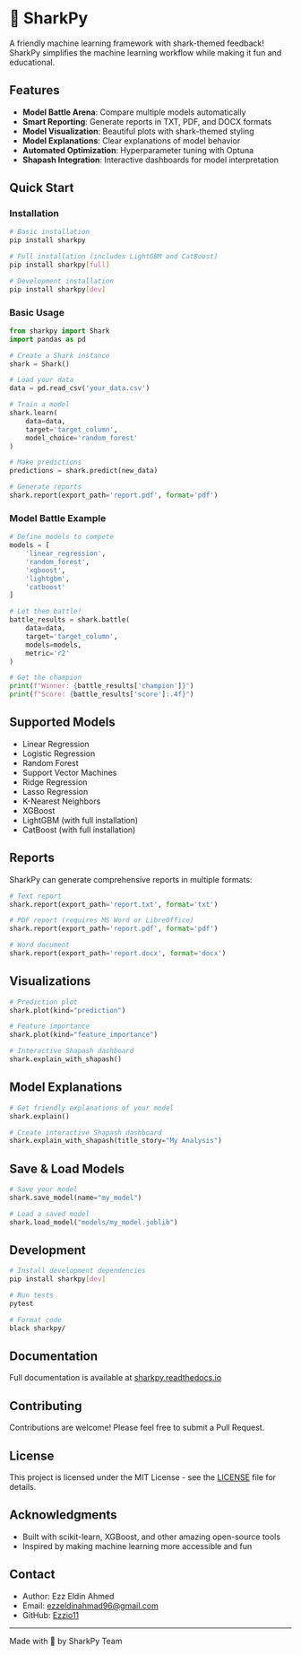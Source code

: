 # 🦈 SharkPy

A friendly machine learning framework with shark-themed feedback! SharkPy simplifies the machine learning workflow while making it fun and educational.

## Features

- **Model Battle Arena**: Compare multiple models automatically
- **Smart Reporting**: Generate reports in TXT, PDF, and DOCX formats
- **Model Visualization**: Beautiful plots with shark-themed styling
- **Model Explanations**: Clear explanations of model behavior
- **Automated Optimization**: Hyperparameter tuning with Optuna
- **Shapash Integration**: Interactive dashboards for model interpretation

## Quick Start

### Installation

```bash
# Basic installation
pip install sharkpy

# Full installation (includes LightGBM and CatBoost)
pip install sharkpy[full]

# Development installation
pip install sharkpy[dev]
```

### Basic Usage

```python
from sharkpy import Shark
import pandas as pd

# Create a Shark instance
shark = Shark()

# Load your data
data = pd.read_csv('your_data.csv')

# Train a model
shark.learn(
    data=data,
    target='target_column',
    model_choice='random_forest'
)

# Make predictions
predictions = shark.predict(new_data)

# Generate reports
shark.report(export_path='report.pdf', format='pdf')
```

### Model Battle Example

```python
# Define models to compete
models = [
    'linear_regression',
    'random_forest',
    'xgboost',
    'lightgbm',
    'catboost'
]

# Let them battle!
battle_results = shark.battle(
    data=data,
    target='target_column',
    models=models,
    metric='r2'
)

# Get the champion
print(f"Winner: {battle_results['champion']}")
print(f"Score: {battle_results['score']:.4f}")
```

## Supported Models

- Linear Regression
- Logistic Regression
- Random Forest
- Support Vector Machines
- Ridge Regression
- Lasso Regression
- K-Nearest Neighbors
- XGBoost
- LightGBM (with full installation)
- CatBoost (with full installation)

## Reports

SharkPy can generate comprehensive reports in multiple formats:

```python
# Text report
shark.report(export_path='report.txt', format='txt')

# PDF report (requires MS Word or LibreOffice)
shark.report(export_path='report.pdf', format='pdf')

# Word document
shark.report(export_path='report.docx', format='docx')
```

## Visualizations

```python
# Prediction plot
shark.plot(kind="prediction")

# Feature importance
shark.plot(kind="feature_importance")

# Interactive Shapash dashboard
shark.explain_with_shapash()
```

## Model Explanations

```python
# Get friendly explanations of your model
shark.explain()

# Create interactive Shapash dashboard
shark.explain_with_shapash(title_story="My Analysis")
```

## Save & Load Models

```python
# Save your model
shark.save_model(name="my_model")

# Load a saved model
shark.load_model("models/my_model.joblib")
```

## Development

```bash
# Install development dependencies
pip install sharkpy[dev]

# Run tests
pytest

# Format code
black sharkpy/
```

## Documentation

Full documentation is available at [sharkpy.readthedocs.io](https://sharkpy.readthedocs.io/)

## Contributing

Contributions are welcome! Please feel free to submit a Pull Request.

## License

This project is licensed under the MIT License - see the [LICENSE](LICENSE) file for details.

## Acknowledgments

- Built with scikit-learn, XGBoost, and other amazing open-source tools
- Inspired by making machine learning more accessible and fun

## Contact

- Author: Ezz Eldin Ahmed
- Email: ezzeldinahmad96@gmail.com
- GitHub: [Ezzio11](https://github.com/Ezzio11)

---

Made with 🦈 by SharkPy Team


